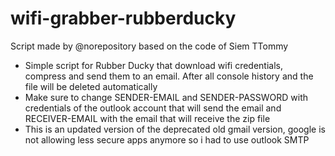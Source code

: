 # wifi-grabber-rubberducky
Script made by @norepository based on the code of Siem TTommy
- Simple script for Rubber Ducky that download wifi credentials, compress and send them to an email. After all console history and the file will be deleted automatically
- Make sure to change SENDER-EMAIL and SENDER-PASSWORD with credentials of the outlook account that will send the email and RECEIVER-EMAIL with the email that will receive the zip file
- This is an updated version of the deprecated old gmail version, google is not allowing less secure apps anymore so i had to use outlook SMTP
